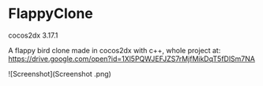 # FlappyClone
cocos2dx 3.17.1

A flappy bird clone made in cocos2dx with c++, whole project at: https://drive.google.com/open?id=1Xl5PQWJEFJZS7rMjfMikDqT5fDlSm7NA

![Screenshot](Screenshot .png)

